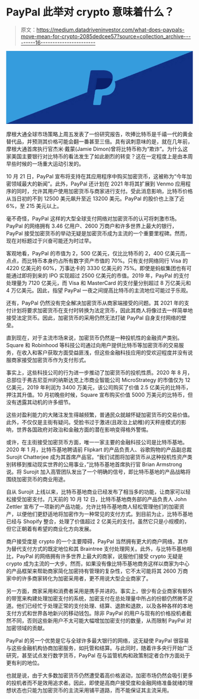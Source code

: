# PayPal 此举对 crypto 意味着什么？

> 原文：<https://medium.datadriveninvestor.com/what-does-paypals-move-mean-for-crypto-2085dedcee57?source=collection_archive---------16----------------------->

![](img/7b3f2464239c07d173bbdf743287c1d7.png)

摩根大通全球市场策略上周五发表了一份研究报告，吹捧比特币是千禧一代的黄金替代品，并预测其价格可能会翻一番甚至三倍。具有讽刺意味的是，就在几年前，摩根大通首席执行官杰米·戴蒙(Jamie Dimon)曾将比特币称为“欺诈”。为什么这家美国主要银行对比特币的看法发生了如此剧烈的转变？这在一定程度上是由本周早些时候的一场重大运动引发的。

10 月 21 日，PayPal 宣布将支持在其应用程序中购买加密货币，这被称为“今年加密领域最大的新闻”。此外，PayPal 还计划在 2021 年将其扩展到 Venmo 应用程序的同时，允许其用户使用加密货币与商家进行支付。受此消息影响，比特币价格从当日初的不到 12500 美元飙升至近 13200 美元。PayPal 的股价也上涨了近 6%，至 215 美元以上。

毫不奇怪，PayPal 这样的大型全球支付网络对加密货币的认可将刺激市场。PayPal 的网络拥有 3.46 亿用户、2600 万商户和许多世界上最大的银行，PayPal 接受加密货币的举动无疑是加密货币成为主流的一个重要里程碑。然而，现在对标题过于兴奋可能还为时过早。

客观地看，PayPal 的市值为 2，500 亿美元，仅比比特币的 2，400 亿美元高一点点，而比特币本身约占所有数字资产市值的 70%。只有支付网络同行 Visa 的 4220 亿美元的 60%，万事达卡的 3330 亿美元的 75%。即使是蚂蚁集团也有可能通过即将到来的 IPO 实现超过 2500 亿美元的市值。2019 年，PayPal 的支付处理量为 7120 亿美元，而 Visa 和 MasterCard 的支付量分别超过 8 万亿美元和 4 万亿美元。因此，指望 PayPal 一夜之间提高比特币的主流地位可能过于乐观。

还有，PayPal 仍然没有完全解决加密货币从商家端接受的问题。其 2021 年的支付计划将要求加密货币在支付时转换为法定货币，因此其商人将像过去一样简单地接受法定货币。因此，加密货币的采用仍然无法打破 PayPal 自身支付网络的壁垒。

直到现在，对于主流市场来说，加密货币仍然是一种投机性的金融资产类别。Square 和 Robinhood 等科技公司通过向用户提供比特币等加密货币的交易服务，在收入和客户获取方面受益匪浅，但这些金融科技应用的受欢迎程度并没有说服商家接受加密货币作为支付形式。

事实上，这些科技公司的行为进一步推动了加密货币的投机性质。2020 年 8 月，总部位于弗吉尼亚州的纳斯达克上市商业智能公司 MicroStrategy 的市值仅为 12 亿美元，2019 年利润为 3400 万美元，该公司购买了价值 2.5 亿美元的比特币，押注其升值。10 月初晚些时候，Square 宣布购买价值 5000 万美元的比特币，但没有透露其动机的许多细节。

这些对盈利能力的大赌注发生得越频繁，普通民众就越怀疑加密货币的交易价值。此外，不仅仅是主街有疑问。受脸书过于激进(且政治上幼稚)的天秤座模式的影响，世界各国政府对政治和金融方面的潜在影响变得格外警惕。

或许，在主街接受加密货币方面，唯一一家主要的金融科技公司是比特币基地。2020 年 1 月，比特币基地聘请前 Flipkart 的产品负责人、谷歌购物的产品副总裁 Surojit Chatterjee 成为其首席产品官。“我们试图将加密货币从这种投机性资产类别转移到推动现实世界的公用事业，”比特币基地首席执行官 Brian Armstrong 说。将 Surojit 加入高管团队发出了一个明确的信号，即比特币基地的产品战略将围绕加密货币的商业用途。

自从 Surojit 上线以来，比特币基地商业已经发布了相当多的功能，让商家可以轻松接受加密支付。几天前的 10 月 12 日，比特币基地商务部的产品负责人 John Zettler 宣布了一项新的产品功能，允许比特币基地商人轻松管理他们的加密资产，以便他们更舒适地将加密作为一种常见的支付方式。到目前为止，比特币基地已经与 Shopify 整合，处理了价值超过 2 亿美元的支付。虽然它只是小规模的，但它正朝着有希望的商业化方向发展。

商户接受度是 crypto 的一个主要障碍，PayPal 当然拥有更大的商户网络，其作为替代支付方式的既定地位和其 Braintree 支付处理网关。此外，与比特币基地相比，PayPal 的网络拥有许多世界上最大的商家，说服他们接受 crypto 无疑是 crypto 成为主流的一大步。然而，如果没有像比特币基地商务这样以商家为中心的产品框架来帮助商家简化加密持有管理的复杂性，它不太可能将其 2600 万商家中的许多商家转化为加密采用者，更不用说大型企业商家了。

另一方面，商家采用和消费者采用是携手并进的。事实上，很少有企业商家有额外的带宽来构建处理加密支付的系统，加密支付在总处理量中所占的份额仍然微不足道。他们已经忙于处理正常的支付处理、结算、退款和退款，以及各种各样的本地支付方式和世界各地新兴的移动钱包。除非 PayPal 的用户与现有的价格投机者截然不同，否则这些新用户不太可能大幅增加加密支付的数量，从而限制 PayPal 对加密领域的贡献。

PayPal 的另一个优势是它与全球许多最大银行的网络，这无疑使 PayPal 很容易与这些金融机构协商加密服务，如托管和结算。与此同时，随着许多央行开始广泛研究，甚至试点发行数字货币，PayPal 在与监管机构和政策制定者合作方面处于更有利的地位。

也就是说，由于大多数加密货币仍然遭受着高价格波动，加密市场仍然会吸引更多的投机者而不是效用追求者。因此，即使是高商户接受度和金融网络准备就绪的理想状态也只能为加密货币的主流采用铺平道路，而不能保证其主流采用。